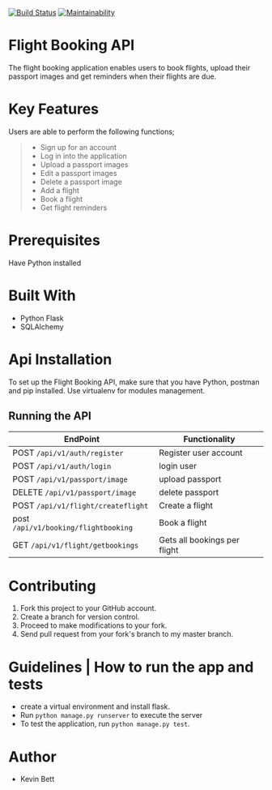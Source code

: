 [![Build Status](https://travis-ci.com/kevinbett/Flight-Booking-API.svg?branch=ft-add-passport-167105135)](https://travis-ci.com/kevinbett/Flight-Booking-API)
[![Maintainability](https://api.codeclimate.com/v1/badges/4c656883a42b03c6e3d1/maintainability)](https://codeclimate.com/github/kevinbett/Flight-Booking-API/maintainability)
# Flight Booking API

The flight booking application enables users to book flights, upload their passport images and get reminders when their flights are due.

# Key Features

Users are able to perform the following functions;

> * Sign up for an account
> * Log in into the application
> * Upload a passport images
> * Edit a passport images
> * Delete a passport image
> * Add a flight
> * Book a flight
> * Get flight reminders

# Prerequisites

Have Python installed

# Built With

* Python Flask
* SQLAlchemy

# Api Installation

To set up the Flight Booking API, make sure that you have Python, postman and pip installed.
Use virtualenv for modules management.
## Running the API
**EndPoint** | **Functionality**
--- | ---
POST `/api/v1/auth/register` | Register user account
POST `/api/v1/auth/login` | login user
POST `/api/v1/passport/image` | upload passport
DELETE `/api/v1/passport/image` | delete passport
POST  `/api/v1/flight/createflight` | Create a flight
post `/api/v1/booking/flightbooking` | Book a flight
GET  `/api/v1/flight/getbookings` | Gets all bookings per flight

# Contributing

1. Fork this project to your GitHub account.
2. Create a branch for version control.
3. Proceed to make modifications to your fork.
4. Send pull request from your fork's branch to my master branch.

# Guidelines | How to run the app and tests

- create a virtual environment and install flask.
- Run `python manage.py runserver` to execute the server
- To test the application, run `python manage.py test`.

# Author

* Kevin Bett
